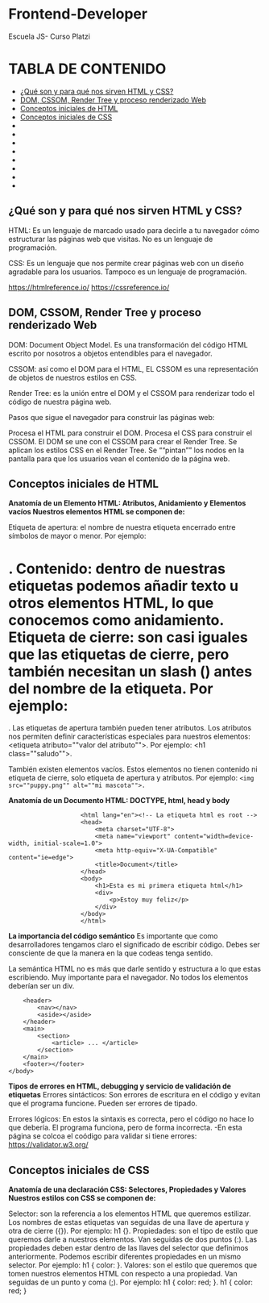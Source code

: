 # Frontend-Developer
Escuela JS- Curso Platzi
# TABLA DE CONTENIDO
- [¿Qué son y para qué nos sirven HTML y CSS?](#¿Qué-son-y-para-qué-nos-sirven-HTML-y-CSS?)
- [DOM, CSSOM, Render Tree y proceso renderizado Web](#DOM,-CSSOM,-Render-Tree-y-proceso-renderizado-Web)
- [Conceptos iniciales de HTML](#Conceptos-iniciales-de-HTML) 
- [Conceptos iniciales de CSS](#Conceptos-iniciales-de-CSS)
- [](#)
- [](#) 
- [](#) 
- [](#)
- [](#)
- [](#) 
- [](#)
- [](#)
<!-- toc -->
## ¿Qué son y para qué nos sirven HTML y CSS?
HTML: Es un lenguaje de marcado usado para decirle a tu navegador cómo estructurar las páginas web que visitas. No es un lenguaje de programación.

CSS: Es un lenguaje que nos permite crear páginas web con un diseño agradable para los usuarios. Tampoco es un lenguaje de programación.

https://htmlreference.io/
https://cssreference.io/

## DOM, CSSOM, Render Tree y proceso renderizado Web
DOM: Document Object Model. Es una transformación del código HTML escrito por nosotros a objetos entendibles para el navegador.

CSSOM: así como el DOM para el HTML, EL CSSOM es una representación de objetos de nuestros estilos en CSS.

Render Tree: es la unión entre el DOM y el CSSOM para renderizar todo el código de nuestra página web.

Pasos que sigue el navegador para construir las páginas web:

Procesa el HTML para construir el DOM.
Procesa el CSS para construir el CSSOM.
El DOM se une con el CSSOM para crear el Render Tree.
Se aplican los estilos CSS en el Render Tree.
Se ““pintan”” los nodos en la pantalla para que los usuarios vean el contenido de la página web.

## Conceptos iniciales de HTML

**Anatomía de un Elemento HTML: Atributos, Anidamiento y Elementos vacíos
Nuestros elementos HTML se componen de:**

Etiqueta de apertura: el nombre de nuestra etiqueta encerrado entre símbolos de mayor o menor. Por ejemplo: <h1>.
Contenido: dentro de nuestras etiquetas podemos añadir texto u otros elementos HTML, lo que conocemos como anidamiento.
Etiqueta de cierre: son casi iguales que las etiquetas de cierre, pero también necesitan un slash (\) antes del nombre de la etiqueta. Por ejemplo: </h1>.
Las etiquetas de apertura también pueden tener atributos. Los atributos nos permiten definir características especiales para nuestros elementos: <etiqueta atributo=""valor del atributo"">. Por ejemplo: <h1 class=""saludo"">.

También existen elementos vacíos. Estos elementos no tienen contenido ni etiqueta de cierre, solo etiqueta de apertura y atributos. Por ejemplo: ```<img src=""puppy.png"" alt=""mi mascota"">.```

**Anatomía de un Documento HTML: DOCTYPE, html, head y body**

```<!DOCTYPE html> <!-- El Documento sea analizado de la misma forma en los difrentes navegadores -->
                    <html lang="en"><!-- La etiqueta html es root -->
                    <head>
                        <meta charset="UTF-8">
                        <meta name="viewport" content="width=device-width, initial-scale=1.0">
                        <meta http-equiv="X-UA-Compatible" content="ie=edge">
                        <title>Document</title>
                    </head>
                    <body>
                        <h1>Esta es mi primera etiqueta html</h1>
                        <div>
                            <p>Estoy muy feliz</p>
                        </div>
                    </body>
                    </html>
  ```
  
**La importancia del código semántico**
Es importante que como desarrolladores tengamos claro el significado de escribir código. Debes ser consciente de que la manera en la que codeas tenga sentido.

La semántica HTML no es más que darle sentido y estructura a lo que estas escribiendo. Muy importante para el navegador. No todos los elementos deberían ser un div.

```<body>
	<header>
		<nav></nav>
		<aside></aside>
	</header>
	<main>
		<section>
			<article> ... </article>
		</section>
	</main>
	<footer></footer>
</body>
```

**Tipos de errores en HTML, debugging y servicio de validación de etiquetas**
Errores sintácticos: Son errores de escritura en el código y evitan que el programa funcione. Pueden ser errores de tipado.

Errores lógicos: En estos la sintaxis es correcta, pero el código no hace lo que debería. El programa funciona, pero de forma incorrecta.
-En esta página se colcoa el coódigo para validar si tiene errores:
https://validator.w3.org/

## Conceptos iniciales de CSS

**Anatomía de una declaración CSS: Selectores, Propiedades y Valores
Nuestros estilos con CSS se componen de:**

Selector: son la referencia a los elementos HTML que queremos estilizar. Los nombres de estas etiquetas van seguidas de una llave de apertura y otra de cierre ({}). Por ejemplo: h1 {}.
Propiedades: son el tipo de estilo que queremos darle a nuestros elementos. Van seguidas de dos puntos (:). Las propiedades deben estar dentro de las llaves del selector que definimos anteriormente. Podemos escribir diferentes propiedades en un mismo selector. Por ejemplo: h1 { color: }.
Valores: son el estilo que queremos que tomen nuestros elementos HTML con respecto a una propiedad. Van seguidas de un punto y coma (;). Por ejemplo: h1 { color: red; }.
h1 {
  color: red;
}
